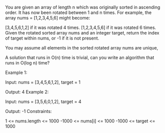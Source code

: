 You are given an array of length n which was originally sorted in ascending order. It has now been rotated between 1 and n times. For example, the array nums = [1,2,3,4,5,6] might become:

[3,4,5,6,1,2] if it was rotated 4 times.
[1,2,3,4,5,6] if it was rotated 6 times.
Given the rotated sorted array nums and an integer target, return the index of target within nums, or -1 if it is not present.

You may assume all elements in the sorted rotated array nums are unique,

A solution that runs in O(n) time is trivial, can you write an algorithm that runs in O(log n) time?

Example 1:

Input: nums = [3,4,5,6,1,2], target = 1

Output: 4
Example 2:

Input: nums = [3,5,6,0,1,2], target = 4

Output: -1
Constraints:

1 <= nums.length <= 1000
-1000 <= nums[i] <= 1000
-1000 <= target <= 1000
